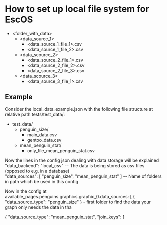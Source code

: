 # How to set up local file system for EscOS

  
- <folder_with_data>  
   - <data_source_1>
       - <data_source_1_file_1>.csv
       - <data_source_1_file_2>.csv
   - <data_scource_2>
       - <data_source_2_file_1>.csv
       - <data_source_2_file_2>.csv
       - <data_source_2_file_3>.csv
   - <data_scource_3>
       - <data_source_3_file_1>.csv

## Example
Consider the local_data_example.json
with the following file structure at relative path
tests/test_data/:
- test_data/
   - penguin_size/
       - main_data.csv
       - gentoo_data.csv
   - mean_penguin_stat/
       - only_file_mean_penguin_stat.csv

Now the lines in the config json dealing with data storage will be explained  
"data_backend": "local_csv" -- The data is being stored as csv files (opposed to e.g. in a database)  
"data_sources": \[
        "penguin_size",
        "mean_penguin_stat"
    \] -- Name of folders in path which be used in this config
    
Now in the config at
available_pages.penguins.graphics.graphic_0.data_sources: [
{
    "data_source_type": "penguin_size"
} - first folder to find the data your graph only needs the data in tha 


{
    "data_source_type": "mean_penguin_stat",
    "join_keys": [